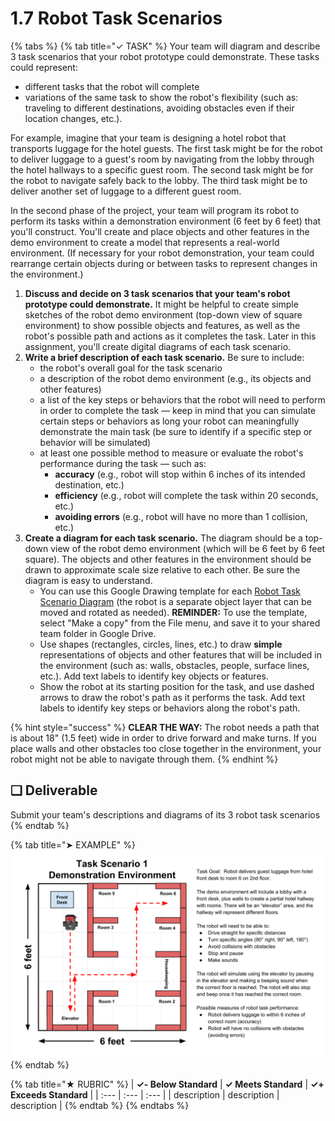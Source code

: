 # 1.7 Robot Task Scenarios

{% tabs %}
{% tab title="✓ TASK" %}
Your team will diagram and describe 3 task scenarios that your robot prototype could demonstrate. These tasks could represent:

* different tasks that the robot will complete
* variations of the same task to show the robot's flexibility \(such as:  traveling to different destinations, avoiding obstacles even if their location changes, etc.\).

For example, imagine that your team is designing a hotel robot that transports luggage for the hotel guests. The first task might be for the robot to deliver luggage to a guest's room by navigating from the lobby through the hotel hallways to a specific guest room. The second task might be for the robot to navigate safely back to the lobby. The third task might be to deliver another set of luggage to a different guest room.

In the second phase of the project, your team will program its robot to perform its tasks within a demonstration environment \(6 feet by 6 feet\) that you'll construct. You'll create and place objects and other features in the demo environment to create a model that represents a real-world environment. \(If necessary for your robot demonstration, your team could rearrange certain objects during or between tasks to represent changes in the environment.\)

1. **Discuss and decide on 3 task scenarios that your team's robot prototype could demonstrate.** It might be helpful to create simple sketches of the robot demo environment \(top-down view of square environment\) to show possible objects and features, as well as the robot's possible path and actions as it completes the task. Later in this assignment, you'll create digital diagrams of each task scenario.
2. **Write a brief description of each task scenario.** Be sure to include:
   * the robot's overall goal for the task scenario
   * a description of the robot demo environment \(e.g., its objects and other features\)
   * a list of the key steps or behaviors that the robot will need to perform in order to complete the task — keep in mind that you can simulate certain steps or behaviors as long your robot can meaningfully demonstrate the main task \(be sure to identify if a specific step or behavior will be simulated\)
   * at least one possible method to measure or evaluate the robot's performance during the task — such as:
     * **accuracy** \(e.g., robot will stop within 6 inches of its intended destination, etc.\)
     * **efficiency** \(e.g., robot will complete the task within 20 seconds, etc.\)
     * **avoiding errors** \(e.g., robot will have no more than 1 collision, etc.\)
3. **Create a diagram for each task scenario.** The diagram should be a top-down view of the robot demo environment \(which will be 6 feet by 6 feet square\). The objects and other features in the environment should be drawn to approximate scale size relative to each other. Be sure the diagram is easy to understand.
   * You can use this Google Drawing template for each [Robot Task Scenario Diagram](https://drive.google.com/open?id=1fqNABZjAmwUlYZkKo7XfT7m5DdAr7oB_JXSz5JRYq8U) \(the robot is a separate object layer that can be moved and rotated as needed\). **REMINDER:** To use the template, select "Make a copy" from the File menu, and save it to your shared team folder in Google Drive.
   * Use shapes \(rectangles, circles, lines, etc.\) to draw **simple** representations of objects and other features that will be included in the environment \(such as:  walls, obstacles, people, surface lines, etc.\). Add text labels to identify key objects or features.
   * Show the robot at its starting position for the task, and use dashed arrows to draw the robot's path as it performs the task. Add text labels to identify key steps or behaviors along the robot's path.

{% hint style="success" %}
**CLEAR THE WAY:**  The robot needs a path that is about 18" \(1.5 feet\) wide in order to drive forward and make turns. If you place walls and other obstacles too close together in the environment, your robot might not be able to navigate through them.
{% endhint %}

## **❏ Deliverable**

Submit your team's descriptions and diagrams of its 3 robot task scenarios
{% endtab %}

{% tab title="➤ EXAMPLE" %}
![](../../.gitbook/assets/robot-task-diagram-example.png)
{% endtab %}

{% tab title="★ RUBRIC" %}
| **✓- Below Standard** | **✓ Meets Standard** | **✓+ Exceeds Standard** |
| :--- | :--- | :--- |
| description | description | description |
{% endtab %}
{% endtabs %}


